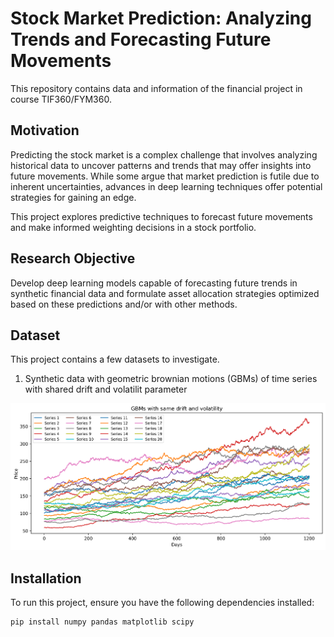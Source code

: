 # Stock Market Prediction: Analyzing Trends and Forecasting Future Movements 
This repository contains data and information of the financial project in course TIF360/FYM360.

## Motivation
Predicting the stock market is a complex challenge that involves analyzing historical data to uncover patterns and trends that may offer insights into future movements. While some argue that market prediction is futile due to inherent uncertainties, advances in deep learning techniques offer potential strategies for gaining an edge.

This project explores predictive techniques to forecast future movements and make informed weighting decisions in a stock portfolio.

## Research Objective
Develop deep learning models capable of forecasting future trends in synthetic financial data and formulate asset allocation strategies optimized based on these predictions and/or with other methods.

## Dataset
This project contains a few datasets to investigate.

1. Synthetic data with geometric brownian motions (GBMs) of time series with shared drift and volatilit parameter

<p align="center">
  <img src="Imgs/simulated_series_plot.png" alt="Simulated stocks with same drift and volatility" width="700">
</p>

## Installation
To run this project, ensure you have the following dependencies installed:
```bash
pip install numpy pandas matplotlib scipy
```




